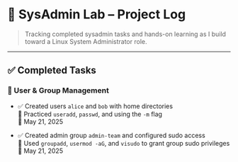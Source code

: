 # 🧰 SysAdmin Lab – Project Log

> Tracking completed sysadmin tasks and hands-on learning as I build toward a Linux System Administrator role.

---

## ✅ Completed Tasks

### 📁 User & Group Management
- ✅ Created users `alice` and `bob` with home directories  
  🧠 Practiced `useradd`, `passwd`, and using the `-m` flag  
  📅 May 21, 2025

- ✅ Created admin group `admin-team` and configured sudo access  
  🧠 Used `groupadd`, `usermod -aG`, and `visudo` to grant group sudo privileges  
  📅 May 21, 2025
